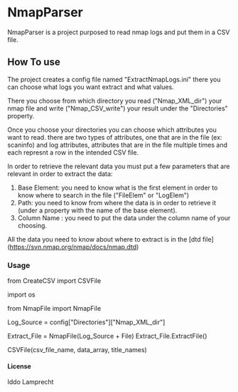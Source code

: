 # NmapParser

NmapParser is a project purposed to read nmap logs and put them in a CSV file.

## How To use
 The project creates a config file named "ExtractNmapLogs.ini" there you can choose what logs you want extract and what values.
 
 There you choose from which directory you read ("Nmap_XML_dir") your nmap file and write ("Nmap_CSV_write") your result under the "Directories" property.
 
 Once you choose your directories you can choose which attributes you want to read. there are two types of attributes, one that are in the file (ex: scaninfo) 
 and log attributes, attributes that are in the file multiple times and each represnt a row in the intended CSV file.
 
 In order to retrieve the relevant data you must put a few parameters that are relevant in order to extract the data:
 
 1. Base Element: you need to know what is the first element in order to know where to search in the file ("FileElem" or "LogElem")
 2. Path: you need to know from where the data is in order to retrieve it (under a property with the name of the base element). 
 3. Column Name : you need to put the data under the column name of your choosing.
 
All the data you need to know about where to extract is in the [dtd file] (https://svn.nmap.org/nmap/docs/nmap.dtd)
 
 ### Usage
  from CreateCSV import CSVFile
  
  import os
  
  from NmapFile import NmapFile
  
  Log_Source = config["Directories"]["Nmap_XML_dir"]
  
  Extract_File = NmapFile(Log_Source + File)
  Extract_File.ExtractFile()

  CSVFile(csv_file_name, data_array, title_names)
  
  
#### License

Iddo Lamprecht

  
